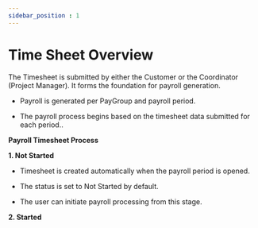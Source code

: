 ```yaml
---
sidebar_position : 1
---
```


# Time Sheet Overview

The Timesheet is submitted by either the Customer or the Coordinator (Project Manager). It forms the foundation for payroll generation.

  - Payroll is generated per PayGroup and payroll period.

  - The payroll process begins based on the timesheet data submitted for each period..

**Payroll Timesheet Process**

**1. Not Started**

  - Timesheet is created automatically when the payroll period is opened.

  - The status is set to Not Started by default.

  - The user can initiate payroll processing from this stage.

**2. Started**

